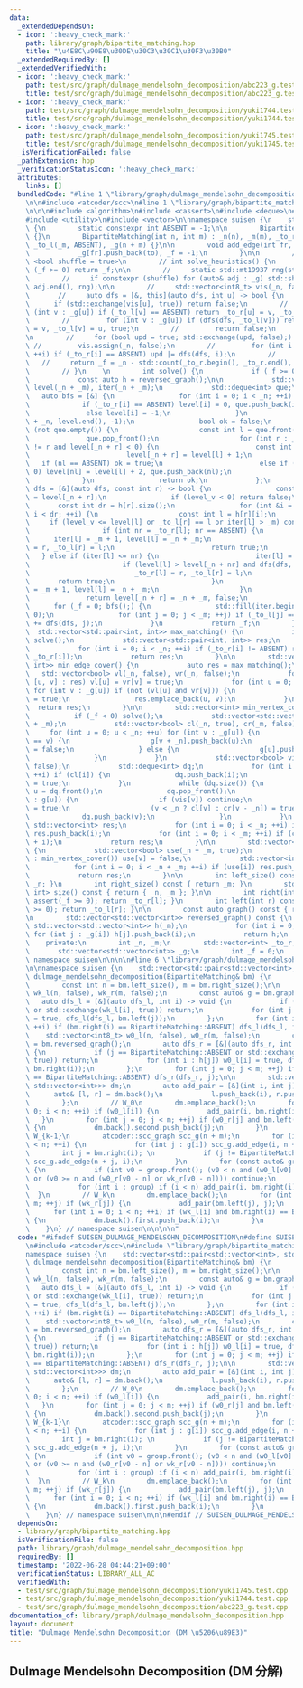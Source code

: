 ```yaml
---
data:
  _extendedDependsOn:
  - icon: ':heavy_check_mark:'
    path: library/graph/bipartite_matching.hpp
    title: "\u4E8C\u90E8\u30DE\u30C3\u30C1\u30F3\u30B0"
  _extendedRequiredBy: []
  _extendedVerifiedWith:
  - icon: ':heavy_check_mark:'
    path: test/src/graph/dulmage_mendelsohn_decomposition/abc223_g.test.cpp
    title: test/src/graph/dulmage_mendelsohn_decomposition/abc223_g.test.cpp
  - icon: ':heavy_check_mark:'
    path: test/src/graph/dulmage_mendelsohn_decomposition/yuki1744.test.cpp
    title: test/src/graph/dulmage_mendelsohn_decomposition/yuki1744.test.cpp
  - icon: ':heavy_check_mark:'
    path: test/src/graph/dulmage_mendelsohn_decomposition/yuki1745.test.cpp
    title: test/src/graph/dulmage_mendelsohn_decomposition/yuki1745.test.cpp
  _isVerificationFailed: false
  _pathExtension: hpp
  _verificationStatusIcon: ':heavy_check_mark:'
  attributes:
    links: []
  bundledCode: "#line 1 \"library/graph/dulmage_mendelsohn_decomposition.hpp\"\n\n\
    \n\n#include <atcoder/scc>\n#line 1 \"library/graph/bipartite_matching.hpp\"\n\
    \n\n\n#include <algorithm>\n#include <cassert>\n#include <deque>\n#include <random>\n\
    #include <utility>\n#include <vector>\n\nnamespace suisen {\n    struct BipartiteMatching\
    \ {\n        static constexpr int ABSENT = -1;\n\n        BipartiteMatching()\
    \ {}\n        BipartiteMatching(int n, int m) : _n(n), _m(m), _to_r(_n, ABSENT),\
    \ _to_l(_m, ABSENT), _g(n + m) {}\n\n        void add_edge(int fr, int to) {\n\
    \            _g[fr].push_back(to), _f = -1;\n        }\n\n        // template\
    \ <bool shuffle = true>\n        // int solve_heuristics() {\n        //     if\
    \ (_f >= 0) return _f;\n\n        //     static std::mt19937 rng(std::random_device{}());\n\
    \        //     if constexpr (shuffle) for (auto& adj : _g) std::shuffle(adj.begin(),\
    \ adj.end(), rng);\n\n        //     std::vector<int8_t> vis(_n, false);\n\n \
    \       //     auto dfs = [&, this](auto dfs, int u) -> bool {\n        //   \
    \      if (std::exchange(vis[u], true)) return false;\n        //         for\
    \ (int v : _g[u]) if (_to_l[v] == ABSENT) return _to_r[u] = v, _to_l[v] = u, true;\n\
    \        //         for (int v : _g[u]) if (dfs(dfs, _to_l[v])) return _to_r[u]\
    \ = v, _to_l[v] = u, true;\n        //         return false;\n        //     };\n\
    \n        //     for (bool upd = true; std::exchange(upd, false);) {\n       \
    \ //         vis.assign(_n, false);\n        //         for (int i = 0; i < _n;\
    \ ++i) if (_to_r[i] == ABSENT) upd |= dfs(dfs, i);\n        //     }\n\n     \
    \   //     return _f = _n - std::count(_to_r.begin(), _to_r.end(), ABSENT);\n\
    \        // }\n    \n        int solve() {\n            if (_f >= 0) return _f;\n\
    \            const auto h = reversed_graph();\n\n            std::vector<int>\
    \ level(_n + _m), iter(_n + _m);\n            std::deque<int> que;\n         \
    \   auto bfs = [&] {\n                for (int i = 0; i < _n; ++i) {\n       \
    \             if (_to_r[i] == ABSENT) level[i] = 0, que.push_back(i);\n      \
    \              else level[i] = -1;\n                }\n                std::fill(level.begin()\
    \ + _n, level.end(), -1);\n                bool ok = false;\n                while\
    \ (not que.empty()) {\n                    const int l = que.front();\n      \
    \              que.pop_front();\n                    for (int r : _g[l]) if (_to_r[l]\
    \ != r and level[_n + r] < 0) {\n                        const int nl = _to_l[r];\n\
    \                        level[_n + r] = level[l] + 1;\n                     \
    \   if (nl == ABSENT) ok = true;\n                        else if (level[nl] <\
    \ 0) level[nl] = level[l] + 2, que.push_back(nl);\n                    }\n   \
    \             }\n                return ok;\n            };\n            auto\
    \ dfs = [&](auto dfs, const int r) -> bool {\n                const int level_v\
    \ = level[_n + r];\n                if (level_v < 0) return false;\n         \
    \       const int dr = h[r].size();\n                for (int &i = iter[_n + r];\
    \ i < dr; ++i) {\n                    const int l = h[r][i];\n               \
    \     if (level_v <= level[l] or _to_l[r] == l or iter[l] > _m) continue;\n  \
    \                  if (int nr = _to_r[l]; nr == ABSENT) {\n                  \
    \      iter[l] = _m + 1, level[l] = _n + _m;\n                        _to_r[l]\
    \ = r, _to_l[r] = l;\n                        return true;\n                 \
    \   } else if (iter[l] <= nr) {\n                        iter[l] = nr + 1;\n \
    \                       if (level[l] > level[_n + nr] and dfs(dfs, nr)) {\n  \
    \                          _to_r[l] = r, _to_l[r] = l;\n                     \
    \       return true;\n                        }\n                        iter[l]\
    \ = _m + 1, level[l] = _n + _m;\n                    }\n                }\n  \
    \              return level[_n + r] = _n + _m, false;\n            };\n      \
    \      for (_f = 0; bfs();) {\n                std::fill(iter.begin(), iter.end(),\
    \ 0);\n                for (int j = 0; j < _m; ++j) if (_to_l[j] == ABSENT) _f\
    \ += dfs(dfs, j);\n            }\n            return _f;\n        }\n\n      \
    \  std::vector<std::pair<int, int>> max_matching() {\n            if (_f < 0)\
    \ solve();\n            std::vector<std::pair<int, int>> res;\n            res.reserve(_f);\n\
    \            for (int i = 0; i < _n; ++i) if (_to_r[i] != ABSENT) res.emplace_back(i,\
    \ _to_r[i]);\n            return res;\n        }\n\n        std::vector<std::pair<int,\
    \ int>> min_edge_cover() {\n            auto res = max_matching();\n         \
    \   std::vector<bool> vl(_n, false), vr(_n, false);\n            for (const auto&\
    \ [u, v] : res) vl[u] = vr[v] = true;\n            for (int u = 0; u < _n; ++u)\
    \ for (int v : _g[u]) if (not (vl[u] and vr[v])) {\n                vl[u] = vr[v]\
    \ = true;\n                res.emplace_back(u, v);\n            }\n          \
    \  return res;\n        }\n\n        std::vector<int> min_vertex_cover() {\n \
    \           if (_f < 0) solve();\n            std::vector<std::vector<int>> g(_n\
    \ + _m);\n            std::vector<bool> cl(_n, true), cr(_m, false);\n       \
    \     for (int u = 0; u < _n; ++u) for (int v : _g[u]) {\n                if (_to_r[u]\
    \ == v) {\n                    g[v + _n].push_back(u);\n                    cl[u]\
    \ = false;\n                } else {\n                    g[u].push_back(v + _n);\n\
    \                }\n            }\n            std::vector<bool> vis(_n + _m,\
    \ false);\n            std::deque<int> dq;\n            for (int i = 0; i < _n;\
    \ ++i) if (cl[i]) {\n                dq.push_back(i);\n                vis[i]\
    \ = true;\n            }\n            while (dq.size()) {\n                int\
    \ u = dq.front();\n                dq.pop_front();\n                for (int v\
    \ : g[u]) {\n                    if (vis[v]) continue;\n                    vis[v]\
    \ = true;\n                    (v < _n ? cl[v] : cr[v - _n]) = true;\n       \
    \             dq.push_back(v);\n                }\n            }\n           \
    \ std::vector<int> res;\n            for (int i = 0; i < _n; ++i) if (not cl[i])\
    \ res.push_back(i);\n            for (int i = 0; i < _m; ++i) if (cr[i]) res.push_back(_n\
    \ + i);\n            return res;\n        }\n\n        std::vector<int> max_independent_set()\
    \ {\n            std::vector<bool> use(_n + _m, true);\n            for (int v\
    \ : min_vertex_cover()) use[v] = false;\n            std::vector<int> res;\n \
    \           for (int i = 0; i < _n + _m; ++i) if (use[i]) res.push_back(i);\n\
    \            return res;\n        }\n\n        int left_size() const { return\
    \ _n; }\n        int right_size() const { return _m; }\n        std::pair<int,\
    \ int> size() const { return { _n, _m }; }\n\n        int right(int l) const {\
    \ assert(_f >= 0); return _to_r[l]; }\n        int left(int r) const { assert(_f\
    \ >= 0); return _to_l[r]; }\n\n        const auto graph() const { return _g; }\n\
    \n        std::vector<std::vector<int>> reversed_graph() const {\n           \
    \ std::vector<std::vector<int>> h(_m);\n            for (int i = 0; i < _n; ++i)\
    \ for (int j : _g[i]) h[j].push_back(i);\n            return h;\n        }\n\n\
    \    private:\n        int _n, _m;\n        std::vector<int> _to_r, _to_l;\n \
    \       std::vector<std::vector<int>> _g;\n        int _f = 0;\n    };\n\n} //\
    \ namespace suisen\n\n\n\n#line 6 \"library/graph/dulmage_mendelsohn_decomposition.hpp\"\
    \n\nnamespace suisen {\n    std::vector<std::pair<std::vector<int>, std::vector<int>>>\
    \ dulmage_mendelsohn_decomposition(BipartiteMatching& bm) {\n        bm.solve();\n\
    \        const int n = bm.left_size(), m = bm.right_size();\n\n        std::vector<int8_t>\
    \ wk_l(n, false), wk_r(m, false);\n        const auto& g = bm.graph();\n     \
    \   auto dfs_l = [&](auto dfs_l, int i) -> void {\n            if (i == BipartiteMatching::ABSENT\
    \ or std::exchange(wk_l[i], true)) return;\n            for (int j : g[i]) wk_r[j]\
    \ = true, dfs_l(dfs_l, bm.left(j));\n        };\n        for (int i = 0; i < n;\
    \ ++i) if (bm.right(i) == BipartiteMatching::ABSENT) dfs_l(dfs_l, i);\n\n    \
    \    std::vector<int8_t> w0_l(n, false), w0_r(m, false);\n        const auto h\
    \ = bm.reversed_graph();\n        auto dfs_r = [&](auto dfs_r, int j) -> void\
    \ {\n            if (j == BipartiteMatching::ABSENT or std::exchange(w0_r[j],\
    \ true)) return;\n            for (int i : h[j]) w0_l[i] = true, dfs_r(dfs_r,\
    \ bm.right(i));\n        };\n        for (int j = 0; j < m; ++j) if (bm.left(j)\
    \ == BipartiteMatching::ABSENT) dfs_r(dfs_r, j);\n\n        std::vector<std::pair<std::vector<int>,\
    \ std::vector<int>>> dm;\n        auto add_pair = [&](int i, int j) {\n      \
    \      auto& [l, r] = dm.back();\n            l.push_back(i), r.push_back(j);\n\
    \        };\n        // W_0\n        dm.emplace_back();\n        for (int i =\
    \ 0; i < n; ++i) if (w0_l[i]) {\n            add_pair(i, bm.right(i));\n     \
    \   }\n        for (int j = 0; j < m; ++j) if (w0_r[j] and bm.left(j) == BipartiteMatching::ABSENT)\
    \ {\n            dm.back().second.push_back(j);\n        }\n        // W_1, ...,\
    \ W_{k-1}\n        atcoder::scc_graph scc_g(n + m);\n        for (int i = 0; i\
    \ < n; ++i) {\n            for (int j : g[i]) scc_g.add_edge(i, n + j);\n    \
    \        int j = bm.right(i); \n            if (j != BipartiteMatching::ABSENT)\
    \ scc_g.add_edge(n + j, i);\n        }\n        for (const auto& group : scc_g.scc())\
    \ {\n            if (int v0 = group.front(); (v0 < n and (w0_l[v0] or wk_l[v0]))\
    \ or (v0 >= n and (w0_r[v0 - n] or wk_r[v0 - n]))) continue;\n            dm.emplace_back();\n\
    \            for (int i : group) if (i < n) add_pair(i, bm.right(i));\n      \
    \  }\n        // W_k\n        dm.emplace_back();\n        for (int j = 0; j <\
    \ m; ++j) if (wk_r[j]) {\n            add_pair(bm.left(j), j);\n        }\n  \
    \      for (int i = 0; i < n; ++i) if (wk_l[i] and bm.right(i) == BipartiteMatching::ABSENT)\
    \ {\n            dm.back().first.push_back(i);\n        }\n        return dm;\n\
    \    }\n} // namespace suisen\n\n\n\n"
  code: "#ifndef SUISEN_DULMAGE_MENDELSOHN_DECOMPOSITION\n#define SUISEN_DULMAGE_MENDELSOHN_DECOMPOSITION\n\
    \n#include <atcoder/scc>\n#include \"library/graph/bipartite_matching.hpp\"\n\n\
    namespace suisen {\n    std::vector<std::pair<std::vector<int>, std::vector<int>>>\
    \ dulmage_mendelsohn_decomposition(BipartiteMatching& bm) {\n        bm.solve();\n\
    \        const int n = bm.left_size(), m = bm.right_size();\n\n        std::vector<int8_t>\
    \ wk_l(n, false), wk_r(m, false);\n        const auto& g = bm.graph();\n     \
    \   auto dfs_l = [&](auto dfs_l, int i) -> void {\n            if (i == BipartiteMatching::ABSENT\
    \ or std::exchange(wk_l[i], true)) return;\n            for (int j : g[i]) wk_r[j]\
    \ = true, dfs_l(dfs_l, bm.left(j));\n        };\n        for (int i = 0; i < n;\
    \ ++i) if (bm.right(i) == BipartiteMatching::ABSENT) dfs_l(dfs_l, i);\n\n    \
    \    std::vector<int8_t> w0_l(n, false), w0_r(m, false);\n        const auto h\
    \ = bm.reversed_graph();\n        auto dfs_r = [&](auto dfs_r, int j) -> void\
    \ {\n            if (j == BipartiteMatching::ABSENT or std::exchange(w0_r[j],\
    \ true)) return;\n            for (int i : h[j]) w0_l[i] = true, dfs_r(dfs_r,\
    \ bm.right(i));\n        };\n        for (int j = 0; j < m; ++j) if (bm.left(j)\
    \ == BipartiteMatching::ABSENT) dfs_r(dfs_r, j);\n\n        std::vector<std::pair<std::vector<int>,\
    \ std::vector<int>>> dm;\n        auto add_pair = [&](int i, int j) {\n      \
    \      auto& [l, r] = dm.back();\n            l.push_back(i), r.push_back(j);\n\
    \        };\n        // W_0\n        dm.emplace_back();\n        for (int i =\
    \ 0; i < n; ++i) if (w0_l[i]) {\n            add_pair(i, bm.right(i));\n     \
    \   }\n        for (int j = 0; j < m; ++j) if (w0_r[j] and bm.left(j) == BipartiteMatching::ABSENT)\
    \ {\n            dm.back().second.push_back(j);\n        }\n        // W_1, ...,\
    \ W_{k-1}\n        atcoder::scc_graph scc_g(n + m);\n        for (int i = 0; i\
    \ < n; ++i) {\n            for (int j : g[i]) scc_g.add_edge(i, n + j);\n    \
    \        int j = bm.right(i); \n            if (j != BipartiteMatching::ABSENT)\
    \ scc_g.add_edge(n + j, i);\n        }\n        for (const auto& group : scc_g.scc())\
    \ {\n            if (int v0 = group.front(); (v0 < n and (w0_l[v0] or wk_l[v0]))\
    \ or (v0 >= n and (w0_r[v0 - n] or wk_r[v0 - n]))) continue;\n            dm.emplace_back();\n\
    \            for (int i : group) if (i < n) add_pair(i, bm.right(i));\n      \
    \  }\n        // W_k\n        dm.emplace_back();\n        for (int j = 0; j <\
    \ m; ++j) if (wk_r[j]) {\n            add_pair(bm.left(j), j);\n        }\n  \
    \      for (int i = 0; i < n; ++i) if (wk_l[i] and bm.right(i) == BipartiteMatching::ABSENT)\
    \ {\n            dm.back().first.push_back(i);\n        }\n        return dm;\n\
    \    }\n} // namespace suisen\n\n\n#endif // SUISEN_DULMAGE_MENDELSOHN_DECOMPOSITION\n"
  dependsOn:
  - library/graph/bipartite_matching.hpp
  isVerificationFile: false
  path: library/graph/dulmage_mendelsohn_decomposition.hpp
  requiredBy: []
  timestamp: '2022-06-28 04:44:21+09:00'
  verificationStatus: LIBRARY_ALL_AC
  verifiedWith:
  - test/src/graph/dulmage_mendelsohn_decomposition/yuki1745.test.cpp
  - test/src/graph/dulmage_mendelsohn_decomposition/yuki1744.test.cpp
  - test/src/graph/dulmage_mendelsohn_decomposition/abc223_g.test.cpp
documentation_of: library/graph/dulmage_mendelsohn_decomposition.hpp
layout: document
title: "Dulmage Mendelsohn Decomposition (DM \u5206\u89E3)"
---
```

## Dulmage Mendelsohn Decomposition (DM 分解)